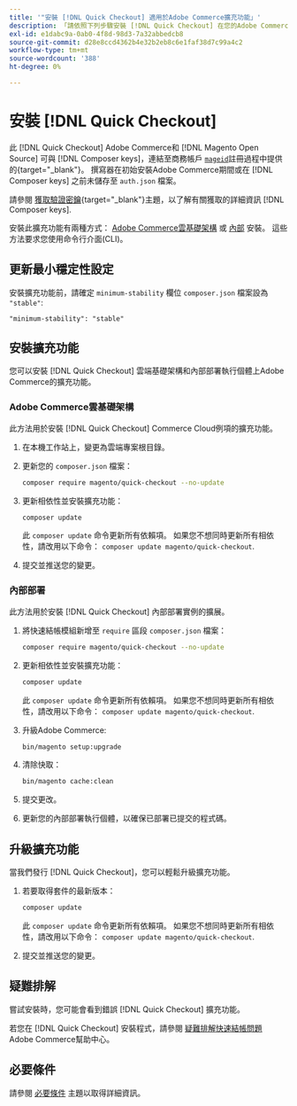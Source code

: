 ```yaml
---
title: '"安裝 [!DNL Quick Checkout] 適用於Adobe Commerce擴充功能」'
description: 「請依照下列步驟安裝 [!DNL Quick Checkout] 在您的Adobe Commerce專案中。」
exl-id: e1dabc9a-0ab0-4f8d-98d3-7a32abbedcb8
source-git-commit: d28e8ccd4362b4e32b2eb8c6e1faf38d7c99a4c2
workflow-type: tm+mt
source-wordcount: '388'
ht-degree: 0%

---
```


# 安裝 [!DNL Quick Checkout]

此 [!DNL Quick Checkout] Adobe Commerce和 [!DNL Magento Open Source] 可與 [!DNL Composer keys]，連結至商務帳戶 [`mageid`](https://devdocs.magento.com/marketplace/sellers/profile-personal.html#field-descriptions)註冊過程中提供的{target=&quot;_blank&quot;}。 撰寫器在初始安裝Adobe Commerce期間或在 [!DNL Composer keys] 之前未儲存至 `auth.json` 檔案。

請參閱 [獲取驗證密鑰](https://devdocs.magento.com/guides/v2.4/install-gde/prereq/connect-auth.html){target=&quot;_blank&quot;}主題，以了解有關獲取的詳細資訊 [!DNL Composer keys].

安裝此擴充功能有兩種方式： [Adobe Commerce雲基礎架構](#magento-commerce-cloud) 或 [內部](#on-premises) 安裝。 這些方法要求您使用命令行介面(CLI)。

## 更新最小穩定性設定

安裝擴充功能前，請確定 `minimum-stability` 欄位 `composer.json` 檔案設為 `"stable"`:

`"minimum-stability": "stable"`

## 安裝擴充功能

您可以安裝 [!DNL Quick Checkout] 雲端基礎架構和內部部署執行個體上Adobe Commerce的擴充功能。

### Adobe Commerce雲基礎架構

此方法用於安裝 [!DNL Quick Checkout] Commerce Cloud例項的擴充功能。

1. 在本機工作站上，變更為雲端專案根目錄。

1. 更新您的 `composer.json` 檔案：

   ```bash
   composer require magento/quick-checkout --no-update
   ```

1. 更新相依性並安裝擴充功能：

   ```bash
   composer update
   ```

   此 `composer update` 命令更新所有依賴項。 如果您不想同時更新所有相依性，請改用以下命令： `composer update magento/quick-checkout`.

1. 提交並推送您的變更。

### 內部部署

此方法用於安裝 [!DNL Quick Checkout] 內部部署實例的擴展。

1. 將快速結帳模組新增至 `require` 區段 `composer.json` 檔案：

   ```bash
   composer require magento/quick-checkout --no-update
   ```

1. 更新相依性並安裝擴充功能：

   ```bash
   composer update
   ```

   此 `composer update` 命令更新所有依賴項。 如果您不想同時更新所有相依性，請改用以下命令： `composer update magento/quick-checkout`.

1. 升級Adobe Commerce:

   ```bash
   bin/magento setup:upgrade
   ```

1. 清除快取：

   ```bash
   bin/magento cache:clean
   ```

1. 提交更改。
1. 更新您的內部部署執行個體，以確保已部署已提交的程式碼。

## 升級擴充功能

當我們發行 [!DNL Quick Checkout]，您可以輕鬆升級擴充功能。

1. 若要取得套件的最新版本：

   ```bash
   composer update
   ```

   此 `composer update` 命令更新所有依賴項。 如果您不想同時更新所有相依性，請改用以下命令： `composer update magento/quick-checkout`.

1. 提交並推送您的變更。

## 疑難排解

嘗試安裝時，您可能會看到錯誤 [!DNL Quick Checkout] 擴充功能。

若您在 [!DNL Quick Checkout] 安裝程式，請參閱 [疑難排解快速結帳問題](https://experienceleague.adobe.com/docs/commerce-knowledge-base/kb/troubleshooting/miscellaneous/quick-checkout-issues.html) Adobe Commerce幫助中心。

## 必要條件

請參閱 [必要條件](../quick-checkout/prerequisites.md) 主題以取得詳細資訊。

